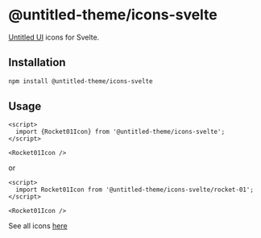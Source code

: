 # @untitled-theme/icons-svelte

[Untitled UI](<https://www.figma.com/file/5OtZ9gq2jAPCYkmVI2Dd8e/%E2%9D%96-PREVIEW-%E2%9D%96-Untitled-UI-%E2%80%93-PRO-VARIABLES-(v4.0)?type=design&node-id=3463-407484&mode=design&t=oOV4Ezg1JTNhN3ec-0>) icons for Svelte.

## Installation

```bash
npm install @untitled-theme/icons-svelte
```

## Usage

```svelte
<script>
  import {Rocket01Icon} from '@untitled-theme/icons-svelte';
</script>

<Rocket01Icon />
```

or

```svelte
<script>
  import Rocket01Icon from '@untitled-theme/icons-svelte/rocket-01';
</script>

<Rocket01Icon />
```

See all icons [here](<https://www.figma.com/file/19Vb14aAvbrJ96cErSsOTj/%E2%9D%96-Untitled-UI-Icons-%E2%80%93-1%2C100%2B-essential-Figma-icons-(Community)?type=design&node-id=181-128951&mode=design&t=OmzkoS7cQhGIdxr7-0>)
